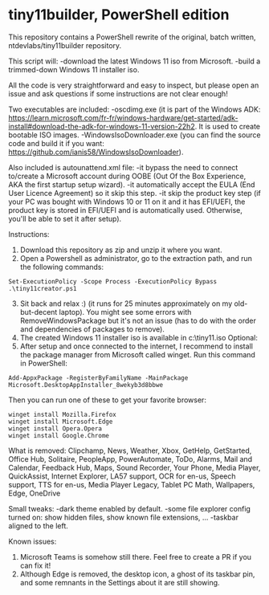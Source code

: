 # tiny11builder, PowerShell edition

This repository contains a PowerShell rewrite of the original, batch written, ntdevlabs/tiny11builder repository.

This script will:
-download the latest Windows 11 iso from Microsoft.
-build a trimmed-down Windows 11 installer iso.

All the code is very straightforward and easy to inspect, but please open an issue and ask questions if some instructions are not clear enough!

Two executables are included:
-oscdimg.exe (it is part of the Windows ADK: <https://learn.microsoft.com/fr-fr/windows-hardware/get-started/adk-install#download-the-adk-for-windows-11-version-22h2>. It is used to create bootable ISO images.
-WindowsIsoDownloader.exe (you can find the source code and build it if you want: <https://github.com/ianis58/WindowsIsoDownloader>).

Also included is autounattend.xml file:
-it bypass the need to connect to/create a Microsoft account during OOBE (Out Of the Box Experience, AKA the first startup setup wizard).
-it automatically accept the EULA (End User Licence Agreement) so it skip this step.
-it skip the product key step (if your PC was bought with Windows 10 or 11 on it and it has EFI/UEFI, the product key is stored in EFI/UEFI and is automatically used. Otherwise, you'll be able to set it after setup).

Instructions:

1. Download this repository as zip and unzip it where you want.
2. Open a Powershell as administrator, go to the extraction path, and run the following commands:
```
Set-ExecutionPolicy -Scope Process -ExecutionPolicy Bypass
.\tiny11creator.ps1
```
3. Sit back and relax :) (it runs for 25 minutes approximately on my old-but-decent laptop). You might see some errors with RemoveWindowsPackage but it's not an issue (has to do with the order and dependencies of packages to remove).
4. The created Windows 11 installer iso is available in c:\tiny11.iso
Optional:
5. After setup and once connected to the internet, I recommend to install the package manager from Microsoft called winget. Run this command in PowerShell:
```
Add-AppxPackage -RegisterByFamilyName -MainPackage Microsoft.DesktopAppInstaller_8wekyb3d8bbwe
```
Then you can run one of these to get your favorite browser:
```
winget install Mozilla.Firefox
winget install Microsoft.Edge
winget install Opera.Opera
winget install Google.Chrome
```

What is removed:
Clipchamp,
News,
Weather,
Xbox,
GetHelp,
GetStarted,
Office Hub,
Solitaire,
PeopleApp,
PowerAutomate,
ToDo,
Alarms,
Mail and Calendar,
Feedback Hub,
Maps,
Sound Recorder,
Your Phone,
Media Player,
QuickAssist,
Internet Explorer,
LA57 support,
OCR for en-us,
Speech support,
TTS for en-us,
Media Player Legacy,
Tablet PC Math,
Wallpapers,
Edge,
OneDrive

Small tweaks:
-dark theme enabled by default.
-some file explorer config turned on: show hidden files, show known file extensions, ...
-taskbar aligned to the left.

Known issues:

1. Microsoft Teams is somehow still there. Feel free to create a PR if you can fix it!
2. Although Edge is removed, the desktop icon, a ghost of its taskbar pin, and some remnants in the Settings about it are still showing.
